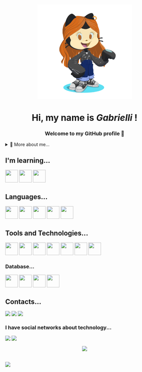 <div align="center">
   <img width="300px" style="margin-top:10px" src="https://github.com/gabsdnker/gabsdnker/blob/c514698014cdfa86337a70b8e254713cf1a17f70/octocat-1753712428265.png"> 
</div>
</p>
<h1 align = "center">Hi, my name is <em>Gabrielli</em> ! </h1>                 
<h3 align = "center">  Welcome to my GitHub profile 👋</h3> 
  
<details>
  <summary>🧑 More about me...</summary>

- 🔭 I’m currently on a journey to build **great** things

- 🌱 I’m currently learning Java.

- 🤝 I’m looking for help with **finding projects to contribute to!**

- 📫 Reach me out at **gabriellidanker9@gmail.com**
  
- 🌐 My portfolio is: **[https://gabsdnker.github.io/gabidanker.github.io/](https://gabsdnker.github.io/Portifolio/)**

</details>
  
</p>

## I'm learning...

[<img src="https://cdn.jsdelivr.net/gh/devicons/devicon@latest/icons/java/java-original.svg" width="40" height="40" />](https://www.java.com)
[<img src="https://cdn.jsdelivr.net/gh/devicons/devicon@latest/icons/javascript/javascript-original.svg" width="40" height="40" />](https://developer.mozilla.org/en-US/docs/Web/JavaScript)
[<img src="https://raw.githubusercontent.com/devicons/devicon/master/icons/springboot/springboot-original-wordmark.svg" width="40" height="40" />](https://spring.io/projects/spring-boot)



## Languages...
<p align="left">
<a>
  <img src="https://cdn.jsdelivr.net/gh/devicons/devicon@latest/icons/arduino/arduino-original.svg" width="40" height="40"/>
</a>

   
<a>
  <img src="https://cdn.jsdelivr.net/gh/devicons/devicon@latest/icons/css3/css3-original.svg" width="40" height="40"/>
</a>

   
<a>
  <img src="https://cdn.jsdelivr.net/gh/devicons/devicon@latest/icons/python/python-original.svg"width="40" height="40"/>
</a>

<a>
  <img src="https://cdn.jsdelivr.net/gh/devicons/devicon@latest/icons/haskell/haskell-original.svg" width="40" height="40"/>
</a>


<a>
  <img src="https://cdn.jsdelivr.net/gh/devicons/devicon@latest/icons/html5/html5-original.svg" width="40" height="40"/>
</a>

</p>

## Tools and Technologies...
<p align="left">
<a>
  <img src="https://cdn.jsdelivr.net/gh/devicons/devicon@latest/icons/firefox/firefox-original.svg" width="40" height="40"/>
</a>

   
<a>
  <img src="https://cdn.jsdelivr.net/gh/devicons/devicon@latest/icons/github/github-original.svg" width="40" height="40"/>
</a>


<a>
  <img src="https://cdn.jsdelivr.net/gh/devicons/devicon@latest/icons/linux/linux-original.svg" width="40" height="40"/>
</a>


<a>
   <img src="https://cdn.jsdelivr.net/gh/devicons/devicon@latest/icons/powershell/powershell-original.svg" width="40" height="40"/>
</a>


<a>
   <img src="https://cdn.jsdelivr.net/gh/devicons/devicon@latest/icons/ubuntu/ubuntu-original-wordmark.svg" width="40" height="40"/> 
</a>


<a>
  <img src="https://cdn.jsdelivr.net/gh/devicons/devicon@latest/icons/eclipse/eclipse-original-wordmark.svg" width="40" height="40"/>
</a>


<a>
  <img src="https://cdn.jsdelivr.net/gh/devicons/devicon@latest/icons/vscode/vscode-original.svg" width="40" height="40"/>
</a>
</p>

### Database...
<p align="left">
<a>
  <img src="https://cdn.jsdelivr.net/gh/devicons/devicon@latest/icons/mysql/mysql-original-wordmark.svg" width="40" height="40"/>
</a>

   
<a>
  <img src="https://cdn.jsdelivr.net/gh/devicons/devicon@latest/icons/oracle/oracle-original.svg" width="40" height="40"/>
</a>


<a>
  <img src="https://cdn.jsdelivr.net/gh/devicons/devicon@latest/icons/postgresql/postgresql-original.svg" width="40" height="40"/>
</a>


<a>
  <img src="https://cdn.jsdelivr.net/gh/devicons/devicon@latest/icons/dbeaver/dbeaver-original.svg" width="40" height="40"/>
</a>

          
</p>

## Contacts...
  
<div>
    <a href="https://instagram.com/gabi_danker" target="_blank"><img loading="lazy" src="https://img.shields.io/badge/-Instagram-%23E4405F?style=for-the-badge&logo=instagram&logoColor=white" target="_blank"></a>
    <a href = "mailto:gabriellidanker9@gmail.com"><img loading="lazy" src="https://img.shields.io/badge/Gmail-D14836?style=for-the-badge&logo=gmail&logoColor=white" target="_blank"></a>
    <a href="https://www.linkedin.com/in/gabrielli-danker-0b6b9991" target="_blank"><img loading="lazy" src="https://img.shields.io/badge/-LinkedIn-%230077B5?style=for-the-badge&logo=linkedin&logoColor=white" target="_blank"></a>   
</div>

### I have social networks about technology...
<div>
    <a href="https://instagram.com/exploracodigo" target="_blank"><img loading="lazy" src="https://img.shields.io/badge/-Instagram-%23E4405F?style=for-the-badge&logo=instagram&logoColor=white" target="_blank"></a>
    <a href = "mailto:exploracodigo@gmail.com"><img loading="lazy" src="https://img.shields.io/badge/Gmail-D14836?style=for-the-badge&logo=gmail&logoColor=white" target="_blank"></a>
</div>

</p>
<div align = "center">
  <a href="https://github.com/gabsdnker">
  <img loading="lazy" height="180em" src="https://github-readme-stats.vercel.app/api/top-langs/?username=gabsdnker&layout=compact&langs_count=7&theme=dracula"/>
</div>
<br>

<p><img src="https://github-profile-trophy.vercel.app/?username=gabsdnker&theme=radical" /></p>
